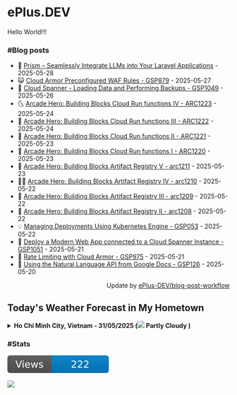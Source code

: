 # ePlus.DEV

Hello World!!!

### #Blog posts

- 🧰 [Prism – Seamlessly Integrate LLMs into Your Laravel Applications](https://eplus.dev/prism-seamlessly-integrate-llms-into-your-laravel-applications) - 2025-05-28 
- 😺 [Cloud Armor Preconfigured WAF Rules - GSP879](https://eplus.dev/cloud-armor-preconfigured-waf-rules-gsp879) - 2025-05-27 
- 🗽 [Cloud Spanner - Loading Data and Performing Backups - GSP1049](https://eplus.dev/cloud-spanner-loading-data-and-performing-backups-gsp1049) - 2025-05-26 
- 🌜 [Arcade Hero: Building Blocks Cloud Run functions IV - ARC1223](https://eplus.dev/arcade-hero-building-blocks-cloud-run-functions-iv-arc1223) - 2025-05-24 
- 📝 [Arcade Hero: Building Blocks Cloud Run functions III - ARC1222](https://eplus.dev/arcade-hero-building-blocks-cloud-run-functions-iii-arc1222) - 2025-05-24 
- 🚀 [Arcade Hero: Building Blocks Cloud Run functions II - ARC1221](https://eplus.dev/arcade-hero-building-blocks-cloud-run-functions-ii-arc1221) - 2025-05-23 
- 💼 [Arcade Hero: Building Blocks Cloud Run functions I - ARC1220](https://eplus.dev/arcade-hero-building-blocks-cloud-run-functions-i-arc1220) - 2025-05-23 
- 🦣 [Arcade Hero: Building Blocks Artifact Registry V - arc1211](https://eplus.dev/arcade-hero-building-blocks-artifact-registry-v-arc1211) - 2025-05-23 
- 👨‍🏫 [Arcade Hero: Building Blocks Artifact Registry IV - arc1210](https://eplus.dev/arcade-hero-building-blocks-artifact-registry-iv-arc1210) - 2025-05-22 
- 🔭 [Arcade Hero: Building Blocks Artifact Registry III - arc1209](https://eplus.dev/arcade-hero-building-blocks-artifact-registry-iii-arc1209) - 2025-05-22 
- 🤡 [Arcade Hero: Building Blocks Artifact Registry II - arc1208](https://eplus.dev/arcade-hero-building-blocks-artifact-registry-ii-arc1208) - 2025-05-22 
- 💡 [Managing Deployments Using Kubernetes Engine - GSP053](https://eplus.dev/managing-deployments-using-kubernetes-engine-gsp053) - 2025-05-22 
- 🦣 [Deploy a Modern Web App connected to a Cloud Spanner Instance - GSP1051](https://eplus.dev/deploy-a-modern-web-app-connected-to-a-cloud-spanner-instance-gsp1051) - 2025-05-21 
- 💪 [Rate Limiting with Cloud Armor - GSP975](https://eplus.dev/rate-limiting-with-cloud-armor-gsp975) - 2025-05-21 
- 🤡 [Using the Natural Language API from Google Docs - GSP126](https://eplus.dev/using-the-natural-language-api-from-google-docs-gsp126-1) - 2025-05-20 


<div align="right">
    Update by <a target="_blank" href="https://github.com/ePlus-DEV/blog-post-workflow">ePlus-DEV/blog-post-workflow</a>
</div>


## Today's Weather Forecast in My Hometown



<details>
    <summary><b>Ho Chi Minh City, Vietnam - 31/05/2025 (<img src="https://cdn.weatherapi.com/weather/64x64/day/116.png" width="25" /> Partly Cloudy )</b>
    </summary>

    
<table>
    <tr>
        <th>Hour</th>
        <td>00:00</td><td>01:00</td><td>02:00</td><td>03:00</td><td>04:00</td><td>05:00</td><td>06:00</td><td>07:00</td><td>08:00</td><td>09:00</td><td>10:00</td><td>11:00</td><td>12:00</td><td>13:00</td><td>14:00</td><td>15:00</td><td>16:00</td><td>17:00</td><td>18:00</td><td>19:00</td><td>20:00</td><td>21:00</td><td>22:00</td><td>23:00</td>
    </tr>
    <tr>
        <th>Weather</th>
        <td><img src="https://cdn.weatherapi.com/weather/64x64/night/122.png"></img></td><td><img src="https://cdn.weatherapi.com/weather/64x64/night/119.png"></img></td><td><img src="https://cdn.weatherapi.com/weather/64x64/night/116.png"></img></td><td><img src="https://cdn.weatherapi.com/weather/64x64/night/116.png"></img></td><td><img src="https://cdn.weatherapi.com/weather/64x64/night/116.png"></img></td><td><img src="https://cdn.weatherapi.com/weather/64x64/night/116.png"></img></td><td><img src="https://cdn.weatherapi.com/weather/64x64/day/116.png"></img></td><td><img src="https://cdn.weatherapi.com/weather/64x64/day/116.png"></img></td><td><img src="https://cdn.weatherapi.com/weather/64x64/day/116.png"></img></td><td><img src="https://cdn.weatherapi.com/weather/64x64/day/116.png"></img></td><td><img src="https://cdn.weatherapi.com/weather/64x64/day/116.png"></img></td><td><img src="https://cdn.weatherapi.com/weather/64x64/day/116.png"></img></td><td><img src="https://cdn.weatherapi.com/weather/64x64/day/116.png"></img></td><td><img src="https://cdn.weatherapi.com/weather/64x64/day/116.png"></img></td><td><img src="https://cdn.weatherapi.com/weather/64x64/day/113.png"></img></td><td><img src="https://cdn.weatherapi.com/weather/64x64/day/113.png"></img></td><td><img src="https://cdn.weatherapi.com/weather/64x64/day/113.png"></img></td><td><img src="https://cdn.weatherapi.com/weather/64x64/day/113.png"></img></td><td><img src="https://cdn.weatherapi.com/weather/64x64/night/113.png"></img></td><td><img src="https://cdn.weatherapi.com/weather/64x64/night/116.png"></img></td><td><img src="https://cdn.weatherapi.com/weather/64x64/night/116.png"></img></td><td><img src="https://cdn.weatherapi.com/weather/64x64/night/116.png"></img></td><td><img src="https://cdn.weatherapi.com/weather/64x64/night/116.png"></img></td><td><img src="https://cdn.weatherapi.com/weather/64x64/night/113.png"></img></td>
    </tr>
    <tr>
        <th>Condition</th>
        <td width="200px">Overcast </td><td width="200px">Cloudy </td><td width="200px">Partly Cloudy </td><td width="200px">Partly Cloudy </td><td width="200px">Partly Cloudy </td><td width="200px">Partly Cloudy </td><td width="200px">Partly Cloudy </td><td width="200px">Partly Cloudy </td><td width="200px">Partly Cloudy </td><td width="200px">Partly Cloudy </td><td width="200px">Partly Cloudy </td><td width="200px">Partly Cloudy </td><td width="200px">Partly Cloudy </td><td width="200px">Partly Cloudy </td><td width="200px">Sunny</td><td width="200px">Sunny</td><td width="200px">Sunny</td><td width="200px">Sunny</td><td width="200px">Sunny</td><td width="200px">Partly Cloudy </td><td width="200px">Partly Cloudy </td><td width="200px">Partly Cloudy </td><td width="200px">Partly Cloudy </td><td width="200px">Clear </td>
    </tr>
    <tr>
        <th>Temperature</th>
        <td>27.3 °C</td><td>27.1 °C</td><td>27.1 °C</td><td>27 °C</td><td>26.5 °C</td><td>26.3 °C</td><td>26.3 °C</td><td>26.7 °C</td><td>27.1 °C</td><td>27.9 °C</td><td>29 °C</td><td>30.6 °C</td><td>32.4 °C</td><td>33.2 °C</td><td>33.8 °C</td><td>33.8 °C</td><td>33.5 °C</td><td>32.5 °C</td><td>27.4 °C</td><td>29.8 °C</td><td>29.1 °C</td><td>28.5 °C</td><td>28.2 °C</td><td>27.8 °C</td>
    </tr>
    <tr>
        <th>Wind</th>
        <td>7.2 kph</td><td>6.8 kph</td><td>6.5 kph</td><td>6.5 kph</td><td>8.6 kph</td><td>7.6 kph</td><td>5 kph</td><td>4.3 kph</td><td>4.7 kph</td><td>9.4 kph</td><td>12.6 kph</td><td>15.1 kph</td><td>16.6 kph</td><td>18.4 kph</td><td>19.8 kph</td><td>20.2 kph</td><td>19.8 kph</td><td>17.6 kph</td><td>14 kph</td><td>11.5 kph</td><td>12.2 kph</td><td>12.6 kph</td><td>11.2 kph</td><td>9.7 kph</td>
    </tr>
</table>


<div align="right">
    Updated at: 2025-05-31T11:55:50Z - by <a target="_blank"
        href="https://github.com/ePlus-DEV/weather-forecast">ePlus-DEV/weather-forecast</a>
</div>
</details>


### #Stats

[![Image of counter](https://github.com/ePlus-DEV/view-counter/blob/main/svg/685088620/badge.svg)](https://github.com/ePlus-DEV/view-counter/blob/main/readme/685088620/week.md)

![](https://komarev.com/ghpvc/?username=ePlus-DEV&style=for-the-badge)
